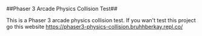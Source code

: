 ##Phaser 3 Arcade Physics Collision Test##

This is a Phaser 3 arcade physics collision test.
If you wan't test this project go this website
https://phaser3-physics-collision.bruhhberkay.repl.co/
